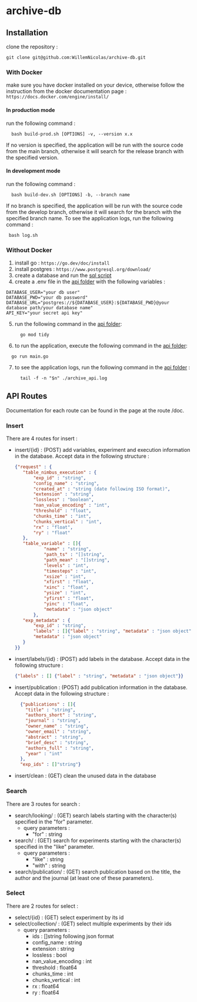 # archive-db
## Installation
clone the repository :
```console
git clone git@github.com:WillemNicolas/archive-db.git
```
### With Docker
make sure you have docker installed on your device, otherwise follow the instruction from the docker documentation page : ```https://docs.docker.com/engine/install/```
#### In production mode
 run the following command :
```console
  bash build-prod.sh [OPTIONS] -v, --version x.x
```
If no version is specified, the application will be run with the source code from the main branch, otherwise it will search for the release branch with the specified version.

#### In development mode
 run the following command :
```console
  bash build-dev.sh [OPTIONS] -b, --branch name
```
If no branch is specified, the application will be run with the source code from the develop branch, otherwise it will search for the branch with the specified branch name.
To see the application logs, run the following command :
   ```console
    bash log.sh
   ```
### Without Docker
 1. install go : ```https://go.dev/doc/install```
 2. install postgres : ```https://www.postgresql.org/download/```
 3. create a database and run the [sql script](database/init.sql)
 4. create a .env file in the [api folder](api) with the following variables :
```console
DATABASE_USER="your db user"
DATABASE_PWD="your db password"
DATABASE_URL="postgres://${DATABASE_USER}:${DATABASE_PWD}@your database path/your database name"
API_KEY="your secret api key"
```
5. run the following command in the [api folder](api):
   ```console
     go mod tidy
   ```
6.  to run the application, execute the following command in the [api folder](api):
   ```console
     go run main.go
   ```
7. to see the application logs, run the following command in the [api folder](api) :
   ```console
     tail -f -n "$n" ./archive_api.log
   ```
## API Routes
Documentation for each route can be found in the page at the route /doc.
### Insert  
  There are 4 routes for insert :
  - insert/{id} : (POST) add variables, experiment and execution information in the database. Accept data in the following structure :
       ```json
      {"request" : {
          "table_nimbus_execution" : {
              "exp_id" : "string",
              "config_name" : "string",
              "created_at" : "string (date following ISO format)",
              "extension" : "string",
              "lossless" : "boolean",
              "nan_value_encoding" : "int",
              "threshold" : "float",
              "chunks_time" : "int",
              "chunks_vertical" : "int",
              "rx" : "float",
              "ry" : "float"
          },
          "table_variable" : []{
                  "name" : "string",
                  "path_ts" : "[]string",
                  "path_mean" : "[]string",
                  "levels" : "int",
                  "timesteps" : "int",
                  "xsize" : "int",
                  "xfirst" : "float",
                  "xinc" : "float",
                  "ysize" : "int",
                  "yfirst" : "float",
                  "yinc" : "float",
                  "metadata" : "json object"
              },
          "exp_metadata" : {
              "exp_id" : "string",
              "labels" : []{"label" : "string", "metadata" : "json object"},
              "metadata" : "json object"
          }
      }}
      ```
  - insert/labels/{id} : (POST) add labels in the database. Accept data in the following structure :
    ```json
    {"labels" : [] {"label" : "string", "metadata" : "json object"}}          
    ```
  - insert/publication : (POST) add publication information in the database. Accept data in the following structure :
    ```json
      {"publications" : []{
        "title" : "string",
        "authors_short" : "string",
        "journal" : "string",
        "owner_name" : "string",
        "owner_email" : "string",
        "abstract" : "string",
        "brief_desc" : "string",
        "authors_full" : "string",
        "year" : "int"
      },
      "exp_ids" : []"string"}
    ```
  - insert/clean : (GET) clean the unused data in the database
### Search  
  There are 3 routes for search :
  - search/looking/ : (GET) search labels starting with the character(s) specified in the "for" parameter.
      - query parameters :
          - "for" : string
  - search/ : (GET) search for experiments starting with the character(s) specified in the "like" parameter.
      - query parameters :
          - "like" : string
          - "with" : string
  - search/publication/ : (GET) search publication based on the title, the author and the journal (at least one of these parameters).
### Select  
  There are 2 routes for select :
  - select/{id} : (GET) select experiment by its id
  - select/collection/ : (GET) select multiple experiments by their ids
      - query parameters :
          - ids : []string following json format
          - config_name : string
          - extension : string
          - lossless : bool
          - nan_value_encoding : int
          - threshold : float64
          - chunks_time : int
          - chunks_vertical : int
          - rx : float64
          - ry : float64
